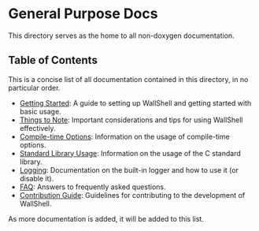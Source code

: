 # General Purpose Docs

This directory serves as the home to all non-doxygen documentation.

## Table of Contents

This is a concise list of all documentation contained in this directory, in no particular order.

- [Getting Started](getting_started.md): A guide to setting up WallShell and getting started with basic usage.
- [Things to Note](things_to_note.md): Important considerations and tips for using WallShell effectively.
- [Compile-time Options](options.md): Information on the usage of compile-time options.
- [Standard Library Usage](standard.md): Information on the usage of the C standard library.
- [Logging](logging.md): Documentation on the built-in logger and how to use it (or disable it).
- [FAQ](FAQ.md): Answers to frequently asked questions.
- [Contribution Guide](contributing.md): Guidelines for contributing to the development of WallShell.

As more documentation is added, it will be added to this list.
